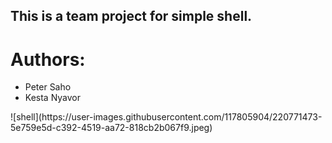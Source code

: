 <h2>This is a team project for simple shell.</h2>
<h1>Authors:</h1>
<ul>
<li>Peter Saho </li>
<li>Kesta Nyavor</li>
</ul>
![shell](https://user-images.githubusercontent.com/117805904/220771473-5e759e5d-c392-4519-aa72-818cb2b067f9.jpeg)
